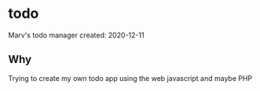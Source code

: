# todo

Marv's todo manager
created: 2020-12-11
## Why
Trying to create my own todo app using the web javascript and maybe PHP

